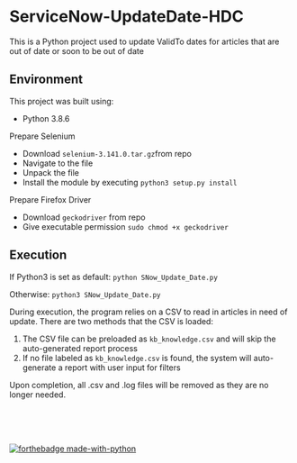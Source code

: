 # ServiceNow-UpdateDate-HDC
This is a Python project used to update ValidTo dates for articles that are out of date or soon to be out of date

## Environment
This project was built using:
- Python 3.8.6

Prepare Selenium
- Download `selenium-3.141.0.tar.gz`from repo
- Navigate to the file
- Unpack the file
- Install the module by executing `python3 setup.py install`

Prepare Firefox Driver
- Download `geckodriver` from repo
- Give executable permission `sudo chmod +x geckodriver`

## Execution
If Python3 is set as default:
`python SNow_Update_Date.py`

Otherwise:
`python3 SNow_Update_Date.py` 

During execution, the program relies on a CSV to read in articles in need of update. There are two methods that the CSV is loaded:
1. The CSV file can be preloaded as `kb_knowledge.csv` and will skip the auto-generated report process
2. If no file labeled as `kb_knowledge.csv` is found, the system will auto-generate a report with user input for filters  

Upon completion, all .csv and .log files will be removed as they are no longer needed.

<br />
<br />
<br />

[![forthebadge made-with-python](http://ForTheBadge.com/images/badges/made-with-python.svg)](https://www.python.org/)
